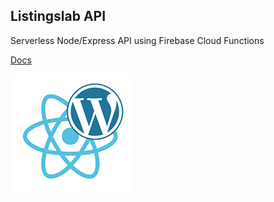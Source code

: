 ## Listingslab API

Serverless Node/Express API using Firebase Cloud Functions

[Docs](./docs/)

![Listingslab @ToolKit](./docs/png/react_wordpress.png)

